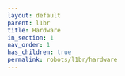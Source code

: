 ```yaml
---
layout: default
parent: l1br
title: Hardware
in_section: 1
nav_order: 1
has_children: true
permalink: robots/l1br/hardware
---
```


